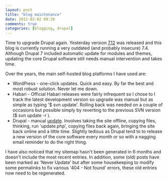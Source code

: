 ```yaml
---
layout: post
title: "blog maintenance"
date: 2012-02-02 09:39
comments: true
categories: [blogging, drupal]
---
```

Time to upgrade Drupal again. Yesterday version
[7.12](http://drupal.org/drupal-7.12) was released and this blog is
currently running a very outdated (and probably insecure)
7.4. Although Drupal 7 included automatic update for modules and
themes, updating the core Drupal software still needs manual
intervention and takes time.

Over the years, the main self-hosted blog platforms I have used are:

* WordPress - one-click updates. Quick and easy. By far the best and most robust solution. Never let me down.
* Habari - Official Habari releases were fairly infrequent so I chose to I track the latest development version so upgrade was manual but as simple as typing '$ svn update'. Rolling back was needed on a couple of occasions but possible simply by reverting to the previous SVN version ($ svn update -r <nnn>).
* Drupal - manual [update](http://drupal.org/node/1285892). Involves taking the site offline, copying files, thinking, run 'update.php', copying files back again, bringing the site back online and a little time. Slightly tedious as Drupal tend to to release a new version of the core software every month or so with a nagging email reminder to do the right thing.

I have also noticed that my sitemap hasn't been generated in 6 months
and doesn't include the most recent entries. In addition, some (old)
posts have been marked as 'Never Update' but after some housekeeping
to modify some permalinks to fix various '404 - Not found' errors,
these old entries now need to be regenerated.
